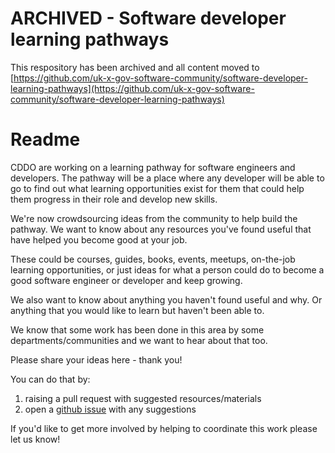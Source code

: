 # ARCHIVED - Software developer learning pathways

This respository has been archived and all content moved to [https://github.com/uk-x-gov-software-community/software-developer-learning-pathways](https://github.com/uk-x-gov-software-community/software-developer-learning-pathways)

# Readme
CDDO are working on a learning pathway for software engineers and developers. The pathway will be a place where any developer will be able to go to find out what learning opportunities exist for them that could help them progress in their role and develop new skills. 

We're now crowdsourcing ideas from the community to help build the pathway. We want to know about any resources you've found useful that have helped you become good at your job. 

These could be courses, guides, books, events, meetups, on-the-job learning opportunities, or just ideas for what a person could do to become a good software engineer or developer and keep growing.  

We also want to know about anything you haven't found useful and why. Or anything that you would like to learn but haven't been able to. 

We know that some work has been done in this area by some departments/communities and we want to hear about that too. 

Please share your ideas here - thank you!

You can do that by:

1. raising a pull request with suggested resources/materials
2. open a [github issue](https://github.com/uk-x-gov-software-community/software-developer-learning-pathways/issues) with any suggestions

If you'd like to get more involved by helping to coordinate this work please let us know!

